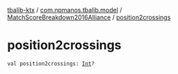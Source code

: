 [tbalib-ktx](../../index.md) / [com.npmanos.tbalib.model](../index.md) / [MatchScoreBreakdown2016Alliance](index.md) / [position2crossings](./position2crossings.md)

# position2crossings

`val position2crossings: `[`Int`](https://kotlinlang.org/api/latest/jvm/stdlib/kotlin/-int/index.html)`?`